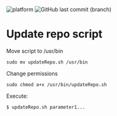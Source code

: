 ![platform](https://img.shields.io/badge/shell-linux-lightgrey.svg) ![GitHub last commit (branch)](https://img.shields.io/github/last-commit/azagramac/updateRepo/master.svg)

# Update repo script

Move script to /usr/bin
```
sudo mv updateRepo.sh /usr/bin
``` 

Change permissions
```
sudo chmod a+x /usr/bin/updateRepo.sh
```

Execute:
```
$ updateRepo.sh parameter1...
```

